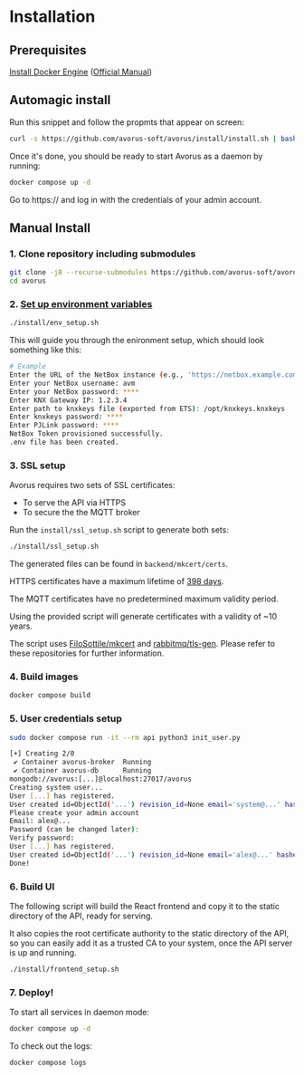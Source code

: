 # Installation

## Prerequisites

[Install Docker Engine](docs/install/INSTALL_DOCKER.md) ([Official Manual](https://docs.docker.com/engine/install/))

## Automagic install

Run this snippet and follow the propmts that appear on screen:

```bash
curl -s https://github.com/avorus-soft/avorus/install/install.sh | bash
```

Once it's done, you should be ready to start Avorus as a daemon by running:

```bash
docker compose up -d
```

Go to https://<hostname> and log in with the credentials of your admin account.

## Manual Install

### 1. Clone repository including submodules

```bash
git clone -j8 --recurse-submodules https://github.com/avorus-soft/avorus
cd avorus
```

### 2. [Set up environment variables](docs/install/ENV_SETUP.md)

```bash
./install/env_setup.sh
```

This will guide you through the enironment setup, which should look something like this:

```bash
# Example
Enter the URL of the NetBox instance (e.g., 'https://netbox.example.com'): http://localhost:8000
Enter your NetBox username: avm
Enter your NetBox password: ****
Enter KNX Gateway IP: 1.2.3.4
Enter path to knxkeys file (exported from ETS): /opt/knxkeys.knxkeys
Enter knxkeys password: ****
Enter PJLink password: ****
NetBox Token provisioned successfully.
.env file has been created.
```

### 3. SSL setup

Avorus requires two sets of SSL certificates:

- To serve the API via HTTPS
- To secure the the MQTT broker

Run the `install/ssl_setup.sh` script to generate both sets:

```bash
./install/ssl_setup.sh
```

The generated files can be found in `backend/mkcert/certs`.

HTTPS certificates have a maximum lifetime of [398 days](https://stackoverflow.com/questions/62659149/why-was-398-days-chosen-for-tls-expiration).

The MQTT certificates have no predetermined maximum validity period.

Using the provided script will generate certificates with a validity of ~10 years.

The script uses [FiloSottile/mkcert](https://github.com/FiloSottile/mkcert) and [rabbitmq/tls-gen](https://github.com/rabbitmq/tls-gen). Please refer to these repositories for further information.

### 4. Build images

```bash
docker compose build
```

### 5. User credentials setup

```bash
sudo docker compose run -it --rm api python3 init_user.py
```

```bash
[+] Creating 2/0
 ✔ Container avorus-broker  Running                                       0.0s
 ✔ Container avorus-db      Running                                       0.0s
mongodb://avorus:[...]@localhost:27017/avorus
Creating system user...
User [...] has registered.
User created id=ObjectId('...') revision_id=None email='system@...' hashed_password='...' is_active=True is_superuser=True is_verified=False
Please create your admin account
Email: alex@...
Password (can be changed later):
Verify password:
User [...] has registered.
User created id=ObjectId('...') revision_id=None email='alex@...' hashed_password='...' is_active=True is_superuser=True is_verified=False
Done!
```

### 6. Build UI

The following script will build the React frontend and copy it to the static directory of the API, ready for serving.

It also copies the root certificate authority to the static directory of the API, so you can easily add it as a trusted CA to your system, once the API server is up and running.

```bash
./install/frontend_setup.sh
```

### 7. Deploy!

To start all services in daemon mode:

```bash
docker compose up -d
```

To check out the logs:

```bash
docker compose logs
```
